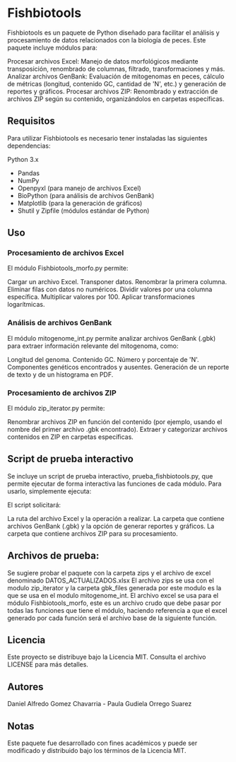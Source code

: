 # Fishbiotools
Fishbiotools es un paquete de Python diseñado para facilitar el análisis y procesamiento de datos relacionados con la biología de peces. Este paquete incluye módulos para:

Procesar archivos Excel: Manejo de datos morfológicos mediante transposición, renombrado de columnas, filtrado, transformaciones y más.
Analizar archivos GenBank: Evaluación de mitogenomas en peces, cálculo de métricas (longitud, contenido GC, cantidad de 'N', etc.) y generación de reportes y gráficos.
Procesar archivos ZIP: Renombrado y extracción de archivos ZIP según su contenido, organizándolos en carpetas específicas.

## Requisitos
Para utilizar Fishbiotools es necesario tener instaladas las siguientes dependencias:

Python 3.x
- Pandas
- NumPy
- Openpyxl (para manejo de archivos Excel)
- BioPython (para análisis de archivos GenBank)
- Matplotlib (para la generación de gráficos)
- Shutil y Zipfile (módulos estándar de Python)

## Uso
### Procesamiento de archivos Excel
El módulo Fishbiotools_morfo.py permite:

Cargar un archivo Excel.
Transponer datos.
Renombrar la primera columna.
Eliminar filas con datos no numéricos.
Dividir valores por una columna específica.
Multiplicar valores por 100.
Aplicar transformaciones logarítmicas.

### Análisis de archivos GenBank
El módulo mitogenome_int.py permite analizar archivos GenBank (.gbk) para extraer información relevante del mitogenoma, como:

Longitud del genoma.
Contenido GC.
Número y porcentaje de 'N'.
Componentes genéticos encontrados y ausentes.
Generación de un reporte de texto y de un histograma en PDF.


### Procesamiento de archivos ZIP
El módulo zip_iterator.py permite:

Renombrar archivos ZIP en función del contenido (por ejemplo, usando el nombre del primer archivo .gbk encontrado).
Extraer y categorizar archivos contenidos en ZIP en carpetas específicas.

## Script de prueba interactivo
Se incluye un script de prueba interactivo, prueba_fishbiotools.py, que permite ejecutar de forma interactiva las funciones de cada módulo. Para usarlo, simplemente ejecuta:

El script solicitará:

La ruta del archivo Excel y la operación a realizar.
La carpeta que contiene archivos GenBank (.gbk) y la opción de generar reportes y gráficos.
La carpeta que contiene archivos ZIP para su procesamiento.

## Archivos de prueba: 
Se sugiere probar el paquete con la carpeta zips y el archivo de excel denominado DATOS_ACTUALIZADOS.xlsx
El archivo zips se usa con el modulo zip_iterator y la carpeta gbk_files generada por este modulo es la que se usa en el modulo mitogenome_int. 
El archivo excel se usa para el módulo Fishbiotools_morfo, este  es un archivo crudo que debe pasar por todas las funciones que tiene el módulo, haciendo referencia a que el excel generado por cada función será el archivo base de la siguiente función. 

## Licencia
Este proyecto se distribuye bajo la Licencia MIT. Consulta el archivo LICENSE para más detalles.

## Autores
Daniel Alfredo Gomez Chavarria - Paula Gudiela Orrego Suarez

## Notas
Este paquete fue desarrollado con fines académicos y puede ser modificado y distribuido bajo los términos de la Licencia MIT.
